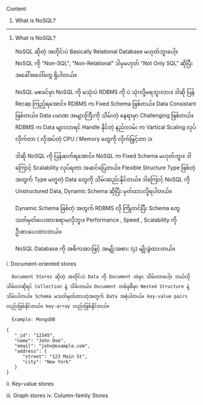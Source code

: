 
Content 
1. What is NoSQL?

------------------------------------------------------------------------

1. What is NoSQL?
   
   NoSQL ဆိုတဲ့ အတိုင်းပဲ Basically Relational Database မဟုတ်ဘူးပေါ့။ NoSQL ကို "Non-SQL", "Non-Relational" ဒါမှမဟုတ် "Not Only SQL" ဆိုပြီး အခေါ်အဝေါ်တွေ ရှိပါတယ်။ 
   
   NoSQL မစခင်မှာ NoSQL ကို မသုံးပဲ ​RDBMS ကို ပဲ သုံးလို့မရဘူးလား။ ဒါဆို ပြန် Recap ကြည့်ရအောင်။ RDBMS က Fixed Schema ဖြစ်တယ်။ Data Consistant ဖြစ်တယ်။ Data ပမာဏ အများကြီးကို သိမ်းတဲ့ နေရာမှာ Challenging ဖြစ်တယ်။ RDBMS က Data များလာရင် Handle နိုင်တဲ့ နည်းလမ်း က Vartical Scaling လုပ်လိုက်တာ ( လိုအပ်တဲ့ CPU / Memory တွေကို လိုက်မြှင့်တာ )။ ​  
   
   ဒါဆို NoSQL ကို ပြန်ဆက်ရအောင်။ NoSQL က Fixed Schema မဟုတ်ဘူး။ ဒါကြောင့် Scalability လုပ်ရတာ အဆင်ပြေတယ်။ Flexible Structure Type ဖြစ်တဲ့ အတွက် Type မတူတဲ့ Data တွေကို သိမ်းဆည်းနိုင်တယ်။ ဒါကြောင့် NoSQL ကို Unstructured Data, Dynamic Schema ဆိုပြီး မှတ်ထားလို့ရပါတယ်။
   
   Dynamic Schema ဖြစ်တဲ့ အတွက် RDBMS လို ကြိုတင်ပြီး Schema တွေ သတ်မှတ်ပေးထားစရာမလိုဘူး။ Performance , Speed , Scalability ကို ဦးစားပေးထားတယ်။ 
   
   NoSQL Database ကို အဓိကအားဖြင့် အမျိုးအစား (၄) မျိုးခွဲထားတယ်။ 
   
  i. Document-oriented stores
      
      Document Stores ဆိုတဲ့ အတိုင်းပဲ Data ကို Document ထဲမှာ သိမ်းတာပေါ့။ ဘယ်လိုသိမ်းလဲဆိုရင် Collection နဲ့ သိမ်းတယ်။ Document တစ်ခုစီမှာ Nested Structure နဲ့ သိမ်းပါတယ်။ Schema မသတ်မှတ်ထားတဲ့အတွက် Data အစုံပါတယ်။ key-value pairs လည်းဖြစ်နိုင်တယ်။ key-array လည်းဖြစ်နိုင်တယ်။
      
      Example: MongoDB
            
```
{
   "_id": "12345",
   "name": "John Doe",
   "email": "john@example.com",
   "address": {
      "street": "123 Main St",
      "city": "New York"
   }
}
```
      
  ii. Key-value stores
      
      
 iii. Graph stores
 iv. Column-family Stores

   
   
   
   

